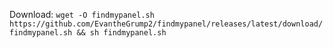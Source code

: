 Download:
`wget -O findmypanel.sh https://github.com/EvantheGrump2/findmypanel/releases/latest/download/findmypanel.sh && sh findmypanel.sh`
